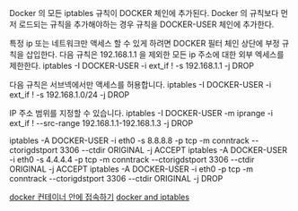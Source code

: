 Docker 의 모든 iptables 규칙이 DOCKER 체인에 추가된다.
Docker 의 규칙보다 먼저 로드되는 규칙을 추가해야하는 경우 규칙을 DOCKER-USER 체인에 추가한다.

특정 ip 또는 네트워크만 액세스 할 수 있게 하려면 DOCKER 필터 체인 상단에 부정 규칙을 삽입한다.
다음 규칙은 192.168.1.1 을 제외한 모든 ip 주소에 대한 외부 엑세스를 제한한다.
iptables -I DOCKER-USER -i ext_if ! -s 192.168.1.1 -j DROP

다음 규칙은 서브넥에서만 액세스를 허용합니다.
iptables -I DOCKER-USER -i ext_if ! -s 192.168.1.0/24 -j DROP

IP 주소 범위를 지정할 수 있습니다.
iptables -I DOCKER-USER -m iprange -i ext_if ! --src-range 192.168.1.1-192.168.1.3 -j DROP

iptables -A DOCKER-USER -i eth0 -s 8.8.8.8 -p tcp -m conntrack --ctorigdstport 3306 --ctdir ORIGINAL -j ACCEPT
iptables -A DOCKER-USER -i eth0 -s 4.4.4.4 -p tcp -m conntrack --ctorigdstport 3306 --ctdir ORIGINAL -j ACCEPT
iptables -A DOCKER-USER -i eth0 -p tcp -m conntrack --ctorigdstport 3306 --ctdir ORIGINAL -j DROP



[docker 컨테이너 안에 접속하기](https://jybaek.tistory.com/812)
[docker and iptables](https://docs.docker.com/network/iptables/)